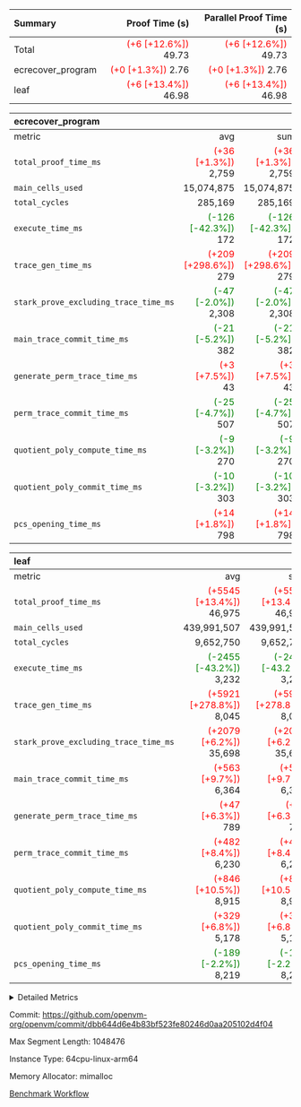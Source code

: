 | Summary | Proof Time (s) | Parallel Proof Time (s) |
|:---|---:|---:|
| Total | <span style='color: red'>(+6 [+12.6%])</span> 49.73 | <span style='color: red'>(+6 [+12.6%])</span> 49.73 |
| ecrecover_program | <span style='color: red'>(+0 [+1.3%])</span> 2.76 | <span style='color: red'>(+0 [+1.3%])</span> 2.76 |
| leaf | <span style='color: red'>(+6 [+13.4%])</span> 46.98 | <span style='color: red'>(+6 [+13.4%])</span> 46.98 |


| ecrecover_program |||||
|:---|---:|---:|---:|---:|
|metric|avg|sum|max|min|
| `total_proof_time_ms ` | <span style='color: red'>(+36 [+1.3%])</span> 2,759 | <span style='color: red'>(+36 [+1.3%])</span> 2,759 | <span style='color: red'>(+36 [+1.3%])</span> 2,759 | <span style='color: red'>(+36 [+1.3%])</span> 2,759 |
| `main_cells_used     ` |  15,074,875 |  15,074,875 |  15,074,875 |  15,074,875 |
| `total_cycles        ` |  285,169 |  285,169 |  285,169 |  285,169 |
| `execute_time_ms     ` | <span style='color: green'>(-126 [-42.3%])</span> 172 | <span style='color: green'>(-126 [-42.3%])</span> 172 | <span style='color: green'>(-126 [-42.3%])</span> 172 | <span style='color: green'>(-126 [-42.3%])</span> 172 |
| `trace_gen_time_ms   ` | <span style='color: red'>(+209 [+298.6%])</span> 279 | <span style='color: red'>(+209 [+298.6%])</span> 279 | <span style='color: red'>(+209 [+298.6%])</span> 279 | <span style='color: red'>(+209 [+298.6%])</span> 279 |
| `stark_prove_excluding_trace_time_ms` | <span style='color: green'>(-47 [-2.0%])</span> 2,308 | <span style='color: green'>(-47 [-2.0%])</span> 2,308 | <span style='color: green'>(-47 [-2.0%])</span> 2,308 | <span style='color: green'>(-47 [-2.0%])</span> 2,308 |
| `main_trace_commit_time_ms` | <span style='color: green'>(-21 [-5.2%])</span> 382 | <span style='color: green'>(-21 [-5.2%])</span> 382 | <span style='color: green'>(-21 [-5.2%])</span> 382 | <span style='color: green'>(-21 [-5.2%])</span> 382 |
| `generate_perm_trace_time_ms` | <span style='color: red'>(+3 [+7.5%])</span> 43 | <span style='color: red'>(+3 [+7.5%])</span> 43 | <span style='color: red'>(+3 [+7.5%])</span> 43 | <span style='color: red'>(+3 [+7.5%])</span> 43 |
| `perm_trace_commit_time_ms` | <span style='color: green'>(-25 [-4.7%])</span> 507 | <span style='color: green'>(-25 [-4.7%])</span> 507 | <span style='color: green'>(-25 [-4.7%])</span> 507 | <span style='color: green'>(-25 [-4.7%])</span> 507 |
| `quotient_poly_compute_time_ms` | <span style='color: green'>(-9 [-3.2%])</span> 270 | <span style='color: green'>(-9 [-3.2%])</span> 270 | <span style='color: green'>(-9 [-3.2%])</span> 270 | <span style='color: green'>(-9 [-3.2%])</span> 270 |
| `quotient_poly_commit_time_ms` | <span style='color: green'>(-10 [-3.2%])</span> 303 | <span style='color: green'>(-10 [-3.2%])</span> 303 | <span style='color: green'>(-10 [-3.2%])</span> 303 | <span style='color: green'>(-10 [-3.2%])</span> 303 |
| `pcs_opening_time_ms ` | <span style='color: red'>(+14 [+1.8%])</span> 798 | <span style='color: red'>(+14 [+1.8%])</span> 798 | <span style='color: red'>(+14 [+1.8%])</span> 798 | <span style='color: red'>(+14 [+1.8%])</span> 798 |

| leaf |||||
|:---|---:|---:|---:|---:|
|metric|avg|sum|max|min|
| `total_proof_time_ms ` | <span style='color: red'>(+5545 [+13.4%])</span> 46,975 | <span style='color: red'>(+5545 [+13.4%])</span> 46,975 | <span style='color: red'>(+5545 [+13.4%])</span> 46,975 | <span style='color: red'>(+5545 [+13.4%])</span> 46,975 |
| `main_cells_used     ` |  439,991,507 |  439,991,507 |  439,991,507 |  439,991,507 |
| `total_cycles        ` |  9,652,750 |  9,652,750 |  9,652,750 |  9,652,750 |
| `execute_time_ms     ` | <span style='color: green'>(-2455 [-43.2%])</span> 3,232 | <span style='color: green'>(-2455 [-43.2%])</span> 3,232 | <span style='color: green'>(-2455 [-43.2%])</span> 3,232 | <span style='color: green'>(-2455 [-43.2%])</span> 3,232 |
| `trace_gen_time_ms   ` | <span style='color: red'>(+5921 [+278.8%])</span> 8,045 | <span style='color: red'>(+5921 [+278.8%])</span> 8,045 | <span style='color: red'>(+5921 [+278.8%])</span> 8,045 | <span style='color: red'>(+5921 [+278.8%])</span> 8,045 |
| `stark_prove_excluding_trace_time_ms` | <span style='color: red'>(+2079 [+6.2%])</span> 35,698 | <span style='color: red'>(+2079 [+6.2%])</span> 35,698 | <span style='color: red'>(+2079 [+6.2%])</span> 35,698 | <span style='color: red'>(+2079 [+6.2%])</span> 35,698 |
| `main_trace_commit_time_ms` | <span style='color: red'>(+563 [+9.7%])</span> 6,364 | <span style='color: red'>(+563 [+9.7%])</span> 6,364 | <span style='color: red'>(+563 [+9.7%])</span> 6,364 | <span style='color: red'>(+563 [+9.7%])</span> 6,364 |
| `generate_perm_trace_time_ms` | <span style='color: red'>(+47 [+6.3%])</span> 789 | <span style='color: red'>(+47 [+6.3%])</span> 789 | <span style='color: red'>(+47 [+6.3%])</span> 789 | <span style='color: red'>(+47 [+6.3%])</span> 789 |
| `perm_trace_commit_time_ms` | <span style='color: red'>(+482 [+8.4%])</span> 6,230 | <span style='color: red'>(+482 [+8.4%])</span> 6,230 | <span style='color: red'>(+482 [+8.4%])</span> 6,230 | <span style='color: red'>(+482 [+8.4%])</span> 6,230 |
| `quotient_poly_compute_time_ms` | <span style='color: red'>(+846 [+10.5%])</span> 8,915 | <span style='color: red'>(+846 [+10.5%])</span> 8,915 | <span style='color: red'>(+846 [+10.5%])</span> 8,915 | <span style='color: red'>(+846 [+10.5%])</span> 8,915 |
| `quotient_poly_commit_time_ms` | <span style='color: red'>(+329 [+6.8%])</span> 5,178 | <span style='color: red'>(+329 [+6.8%])</span> 5,178 | <span style='color: red'>(+329 [+6.8%])</span> 5,178 | <span style='color: red'>(+329 [+6.8%])</span> 5,178 |
| `pcs_opening_time_ms ` | <span style='color: green'>(-189 [-2.2%])</span> 8,219 | <span style='color: green'>(-189 [-2.2%])</span> 8,219 | <span style='color: green'>(-189 [-2.2%])</span> 8,219 | <span style='color: green'>(-189 [-2.2%])</span> 8,219 |



<details>
<summary>Detailed Metrics</summary>

| group | num_segments | keygen_time_ms | commit_exe_time_ms |
| --- | --- | --- | --- |
| ecrecover_program | 1 | 1,127 | 11 | 

| group | air_name | quotient_deg | interactions | constraints |
| --- | --- | --- | --- | --- |
| ecrecover_program | AccessAdapterAir<16> | 2 | 5 | 14 | 
| ecrecover_program | AccessAdapterAir<2> | 2 | 5 | 14 | 
| ecrecover_program | AccessAdapterAir<32> | 2 | 5 | 14 | 
| ecrecover_program | AccessAdapterAir<4> | 2 | 5 | 14 | 
| ecrecover_program | AccessAdapterAir<64> | 2 | 5 | 14 | 
| ecrecover_program | AccessAdapterAir<8> | 2 | 5 | 14 | 
| ecrecover_program | BitwiseOperationLookupAir<8> | 2 | 2 | 4 | 
| ecrecover_program | KeccakVmAir | 2 | 321 | 4,571 | 
| ecrecover_program | MemoryMerkleAir<8> | 2 | 4 | 40 | 
| ecrecover_program | PersistentBoundaryAir<8> | 2 | 3 | 6 | 
| ecrecover_program | PhantomAir | 2 | 3 | 5 | 
| ecrecover_program | Poseidon2PeripheryAir<BabyBearParameters>, 1> | 2 | 1 | 286 | 
| ecrecover_program | ProgramAir | 1 | 1 | 4 | 
| ecrecover_program | RangeTupleCheckerAir<2> | 1 | 1 | 4 | 
| ecrecover_program | VariableRangeCheckerAir | 1 | 1 | 4 | 
| ecrecover_program | VmAirWrapper<Rv32BaseAluAdapterAir, BaseAluCoreAir<4, 8> | 2 | 19 | 43 | 
| ecrecover_program | VmAirWrapper<Rv32BaseAluAdapterAir, LessThanCoreAir<4, 8> | 2 | 17 | 39 | 
| ecrecover_program | VmAirWrapper<Rv32BaseAluAdapterAir, ShiftCoreAir<4, 8> | 2 | 23 | 90 | 
| ecrecover_program | VmAirWrapper<Rv32BranchAdapterAir, BranchEqualCoreAir<4> | 2 | 11 | 25 | 
| ecrecover_program | VmAirWrapper<Rv32BranchAdapterAir, BranchLessThanCoreAir<4, 8> | 2 | 13 | 41 | 
| ecrecover_program | VmAirWrapper<Rv32CondRdWriteAdapterAir, Rv32JalLuiCoreAir> | 2 | 10 | 22 | 
| ecrecover_program | VmAirWrapper<Rv32HintStoreAdapterAir, Rv32HintStoreCoreAir> | 2 | 15 | 17 | 
| ecrecover_program | VmAirWrapper<Rv32IsEqualModAdapterAir<2, 1, 32, 32>, ModularIsEqualCoreAir<32, 4, 8> | 2 | 25 | 223 | 
| ecrecover_program | VmAirWrapper<Rv32JalrAdapterAir, Rv32JalrCoreAir> | 2 | 16 | 20 | 
| ecrecover_program | VmAirWrapper<Rv32LoadStoreAdapterAir, LoadSignExtendCoreAir<4, 8> | 2 | 18 | 33 | 
| ecrecover_program | VmAirWrapper<Rv32LoadStoreAdapterAir, LoadStoreCoreAir<4> | 2 | 17 | 38 | 
| ecrecover_program | VmAirWrapper<Rv32MultAdapterAir, DivRemCoreAir<4, 8> | 2 | 25 | 88 | 
| ecrecover_program | VmAirWrapper<Rv32MultAdapterAir, MulHCoreAir<4, 8> | 2 | 24 | 38 | 
| ecrecover_program | VmAirWrapper<Rv32MultAdapterAir, MultiplicationCoreAir<4, 8> | 2 | 19 | 26 | 
| ecrecover_program | VmAirWrapper<Rv32RdWriteAdapterAir, Rv32AuipcCoreAir> | 2 | 11 | 15 | 
| ecrecover_program | VmAirWrapper<Rv32VecHeapAdapterAir<1, 2, 2, 32, 32>, FieldExpressionCoreAir> | 2 | 411 | 449 | 
| ecrecover_program | VmAirWrapper<Rv32VecHeapAdapterAir<2, 1, 1, 32, 32>, ModularAddSubCoreAir> | 2 | 94 | 126 | 
| ecrecover_program | VmAirWrapper<Rv32VecHeapAdapterAir<2, 1, 1, 32, 32>, ModularMulDivCoreAir> | 2 | 156 | 188 | 
| ecrecover_program | VmAirWrapper<Rv32VecHeapAdapterAir<2, 2, 2, 32, 32>, FieldExpressionCoreAir> | 2 | 422 | 456 | 
| ecrecover_program | VmConnectorAir | 2 | 3 | 9 | 
| leaf | AccessAdapterAir<2> | 4 | 5 | 12 | 
| leaf | AccessAdapterAir<4> | 4 | 5 | 12 | 
| leaf | AccessAdapterAir<8> | 4 | 5 | 12 | 
| leaf | FriReducedOpeningAir | 4 | 35 | 59 | 
| leaf | NativePoseidon2Air<BabyBearParameters>, 1> | 4 | 31 | 302 | 
| leaf | PhantomAir | 4 | 3 | 4 | 
| leaf | ProgramAir | 1 | 1 | 4 | 
| leaf | VariableRangeCheckerAir | 1 | 1 | 4 | 
| leaf | VmAirWrapper<BranchNativeAdapterAir, BranchEqualCoreAir<1> | 2 | 11 | 23 | 
| leaf | VmAirWrapper<JalNativeAdapterAir, JalCoreAir> | 4 | 7 | 6 | 
| leaf | VmAirWrapper<NativeAdapterAir<2, 0>, PublicValuesCoreAir> | 4 | 11 | 23 | 
| leaf | VmAirWrapper<NativeAdapterAir<2, 1>, FieldArithmeticCoreAir> | 4 | 15 | 23 | 
| leaf | VmAirWrapper<NativeLoadStoreAdapterAir<1>, NativeLoadStoreCoreAir<1> | 4 | 19 | 31 | 
| leaf | VmAirWrapper<NativeVectorizedAdapterAir<4>, FieldExtensionCoreAir> | 4 | 15 | 23 | 
| leaf | VmConnectorAir | 4 | 3 | 8 | 
| leaf | VolatileBoundaryAir | 4 | 4 | 16 | 

| group | air_name | idx | rows | prep_cols | perm_cols | main_cols | cells |
| --- | --- | --- | --- | --- | --- | --- | --- |
| leaf | AccessAdapterAir<2> | 0 | 2,097,152 |  | 16 | 11 | 56,623,104 | 
| leaf | AccessAdapterAir<4> | 0 | 1,048,576 |  | 16 | 13 | 30,408,704 | 
| leaf | AccessAdapterAir<8> | 0 | 262,144 |  | 16 | 17 | 8,650,752 | 
| leaf | FriReducedOpeningAir | 0 | 1,048,576 |  | 76 | 64 | 146,800,640 | 
| leaf | NativePoseidon2Air<BabyBearParameters>, 1> | 0 | 131,072 |  | 36 | 348 | 50,331,648 | 
| leaf | PhantomAir | 0 | 32,768 |  | 8 | 6 | 458,752 | 
| leaf | ProgramAir | 0 | 1,048,576 |  | 8 | 10 | 18,874,368 | 
| leaf | VariableRangeCheckerAir | 0 | 262,144 | 2 | 8 | 1 | 2,359,296 | 
| leaf | VmAirWrapper<BranchNativeAdapterAir, BranchEqualCoreAir<1> | 0 | 4,194,304 |  | 28 | 23 | 213,909,504 | 
| leaf | VmAirWrapper<JalNativeAdapterAir, JalCoreAir> | 0 | 131,072 |  | 12 | 10 | 2,883,584 | 
| leaf | VmAirWrapper<NativeAdapterAir<2, 0>, PublicValuesCoreAir> | 0 | 64 |  | 16 | 23 | 2,496 | 
| leaf | VmAirWrapper<NativeAdapterAir<2, 1>, FieldArithmeticCoreAir> | 0 | 4,194,304 |  | 20 | 30 | 209,715,200 | 
| leaf | VmAirWrapper<NativeLoadStoreAdapterAir<1>, NativeLoadStoreCoreAir<1> | 0 | 4,194,304 |  | 24 | 41 | 272,629,760 | 
| leaf | VmAirWrapper<NativeVectorizedAdapterAir<4>, FieldExtensionCoreAir> | 0 | 262,144 |  | 20 | 40 | 15,728,640 | 
| leaf | VmConnectorAir | 0 | 2 | 1 | 8 | 4 | 24 | 
| leaf | VolatileBoundaryAir | 0 | 2,097,152 |  | 8 | 11 | 39,845,888 | 

| group | air_name | segment | rows | prep_cols | perm_cols | main_cols | cells |
| --- | --- | --- | --- | --- | --- | --- | --- |
| ecrecover_program | AccessAdapterAir<16> | 0 | 16,384 |  | 24 | 25 | 802,816 | 
| ecrecover_program | AccessAdapterAir<2> | 0 | 256 |  | 24 | 11 | 8,960 | 
| ecrecover_program | AccessAdapterAir<32> | 0 | 8,192 |  | 24 | 41 | 532,480 | 
| ecrecover_program | AccessAdapterAir<4> | 0 | 128 |  | 24 | 13 | 4,736 | 
| ecrecover_program | AccessAdapterAir<8> | 0 | 32,768 |  | 24 | 17 | 1,343,488 | 
| ecrecover_program | BitwiseOperationLookupAir<8> | 0 | 65,536 | 3 | 8 | 2 | 655,360 | 
| ecrecover_program | KeccakVmAir | 0 | 128 |  | 1,288 | 3,164 | 569,856 | 
| ecrecover_program | MemoryMerkleAir<8> | 0 | 4,096 |  | 20 | 32 | 212,992 | 
| ecrecover_program | PersistentBoundaryAir<8> | 0 | 4,096 |  | 12 | 20 | 131,072 | 
| ecrecover_program | PhantomAir | 0 | 64 |  | 12 | 6 | 1,152 | 
| ecrecover_program | Poseidon2PeripheryAir<BabyBearParameters>, 1> | 0 | 4,096 |  | 8 | 300 | 1,261,568 | 
| ecrecover_program | ProgramAir | 0 | 16,384 |  | 8 | 10 | 294,912 | 
| ecrecover_program | RangeTupleCheckerAir<2> | 0 | 524,288 | 2 | 8 | 1 | 4,718,592 | 
| ecrecover_program | VariableRangeCheckerAir | 0 | 262,144 | 2 | 8 | 1 | 2,359,296 | 
| ecrecover_program | VmAirWrapper<Rv32BaseAluAdapterAir, BaseAluCoreAir<4, 8> | 0 | 131,072 |  | 80 | 36 | 15,204,352 | 
| ecrecover_program | VmAirWrapper<Rv32BaseAluAdapterAir, LessThanCoreAir<4, 8> | 0 | 2,048 |  | 40 | 37 | 157,696 | 
| ecrecover_program | VmAirWrapper<Rv32BaseAluAdapterAir, ShiftCoreAir<4, 8> | 0 | 16,384 |  | 52 | 53 | 1,720,320 | 
| ecrecover_program | VmAirWrapper<Rv32BranchAdapterAir, BranchEqualCoreAir<4> | 0 | 16,384 |  | 48 | 26 | 1,212,416 | 
| ecrecover_program | VmAirWrapper<Rv32BranchAdapterAir, BranchLessThanCoreAir<4, 8> | 0 | 32,768 |  | 56 | 32 | 2,883,584 | 
| ecrecover_program | VmAirWrapper<Rv32CondRdWriteAdapterAir, Rv32JalLuiCoreAir> | 0 | 8,192 |  | 44 | 18 | 507,904 | 
| ecrecover_program | VmAirWrapper<Rv32HintStoreAdapterAir, Rv32HintStoreCoreAir> | 0 | 256 |  | 36 | 26 | 15,872 | 
| ecrecover_program | VmAirWrapper<Rv32IsEqualModAdapterAir<2, 1, 32, 32>, ModularIsEqualCoreAir<32, 4, 8> | 0 | 4,096 |  | 56 | 166 | 909,312 | 
| ecrecover_program | VmAirWrapper<Rv32JalrAdapterAir, Rv32JalrCoreAir> | 0 | 8,192 |  | 36 | 28 | 524,288 | 
| ecrecover_program | VmAirWrapper<Rv32LoadStoreAdapterAir, LoadSignExtendCoreAir<4, 8> | 0 | 4,096 |  | 76 | 35 | 454,656 | 
| ecrecover_program | VmAirWrapper<Rv32LoadStoreAdapterAir, LoadStoreCoreAir<4> | 0 | 131,072 |  | 72 | 40 | 14,680,064 | 
| ecrecover_program | VmAirWrapper<Rv32MultAdapterAir, MulHCoreAir<4, 8> | 0 | 8 |  | 100 | 39 | 1,112 | 
| ecrecover_program | VmAirWrapper<Rv32MultAdapterAir, MultiplicationCoreAir<4, 8> | 0 | 4,096 |  | 80 | 31 | 454,656 | 
| ecrecover_program | VmAirWrapper<Rv32RdWriteAdapterAir, Rv32AuipcCoreAir> | 0 | 4,096 |  | 28 | 21 | 200,704 | 
| ecrecover_program | VmAirWrapper<Rv32VecHeapAdapterAir<1, 2, 2, 32, 32>, FieldExpressionCoreAir> | 0 | 2,048 |  | 828 | 543 | 2,807,808 | 
| ecrecover_program | VmAirWrapper<Rv32VecHeapAdapterAir<2, 1, 1, 32, 32>, ModularAddSubCoreAir> | 0 | 8 |  | 192 | 199 | 3,128 | 
| ecrecover_program | VmAirWrapper<Rv32VecHeapAdapterAir<2, 1, 1, 32, 32>, ModularMulDivCoreAir> | 0 | 16 |  | 316 | 261 | 9,232 | 
| ecrecover_program | VmAirWrapper<Rv32VecHeapAdapterAir<2, 2, 2, 32, 32>, FieldExpressionCoreAir> | 0 | 1,024 |  | 848 | 619 | 1,502,208 | 
| ecrecover_program | VmConnectorAir | 0 | 2 | 1 | 12 | 4 | 32 | 

| group | idx | trace_gen_time_ms | total_proof_time_ms | total_cycles | total_cells | stark_prove_excluding_trace_time_ms | quotient_poly_compute_time_ms | quotient_poly_commit_time_ms | perm_trace_commit_time_ms | pcs_opening_time_ms | main_trace_commit_time_ms | main_cells_used | generate_perm_trace_time_ms | execute_time_ms |
| --- | --- | --- | --- | --- | --- | --- | --- | --- | --- | --- | --- | --- | --- | --- |
| leaf | 0 | 8,045 | 46,975 | 9,652,750 | 1,069,222,360 | 35,698 | 8,915 | 5,178 | 6,230 | 8,219 | 6,364 | 439,991,507 | 789 | 3,232 | 

| group | segment | trace_gen_time_ms | total_proof_time_ms | total_cycles | total_cells | stark_prove_excluding_trace_time_ms | quotient_poly_compute_time_ms | quotient_poly_commit_time_ms | perm_trace_commit_time_ms | pcs_opening_time_ms | main_trace_commit_time_ms | main_cells_used | generate_perm_trace_time_ms | execute_time_ms |
| --- | --- | --- | --- | --- | --- | --- | --- | --- | --- | --- | --- | --- | --- | --- |
| ecrecover_program | 0 | 279 | 2,759 | 285,169 | 56,159,799 | 2,308 | 270 | 303 | 507 | 798 | 382 | 15,074,875 | 43 | 172 | 

</details>


Commit: https://github.com/openvm-org/openvm/commit/dbb644d6e4b83bf523fe80246d0aa205102d4f04

Max Segment Length: 1048476

Instance Type: 64cpu-linux-arm64

Memory Allocator: mimalloc

[Benchmark Workflow](https://github.com/openvm-org/openvm/actions/runs/12639174982)
